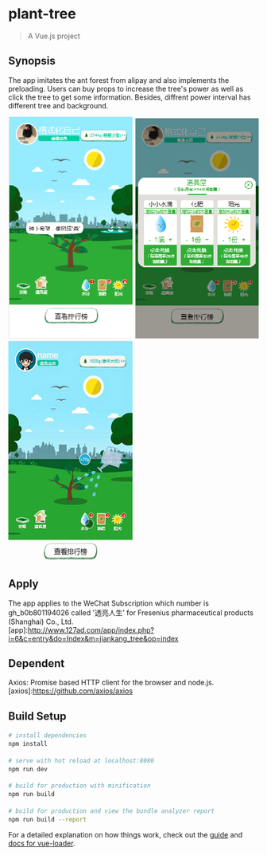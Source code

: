 # plant-tree

> A Vue.js project

## Synopsis
The app imitates the ant forest from alipay and also implements the preloading. Users can buy props to increase the tree's power as well as click the tree to get some information. Besides, diffrent power interval has different tree and background.

![main](https://github.com/BerryHuang99/plant-tree/blob/master/plant-tree.png)
![prop house](https://github.com/BerryHuang99/plant-tree/blob/master/prop-house.png)
![water](https://github.com/BerryHuang99/plant-tree/blob/master/water.jpg)

## Apply
The app applies to the WeChat Subscription which number is gh_b0b801194026 called '透亮人生' for Fresenius pharmaceutical products (Shanghai) Co., Ltd.  
[app]:http://www.127ad.com/app/index.php?i=6&c=entry&do=Index&m=jiankang_tree&op=index

## Dependent
Axios: Promise based HTTP client for the browser and node.js.  
[axios]:https://github.com/axios/axios

## Build Setup

``` bash
# install dependencies
npm install

# serve with hot reload at localhost:8080
npm run dev

# build for production with minification
npm run build

# build for production and view the bundle analyzer report
npm run build --report
```

For a detailed explanation on how things work, check out the [guide](http://vuejs-templates.github.io/webpack/) and [docs for vue-loader](http://vuejs.github.io/vue-loader).
